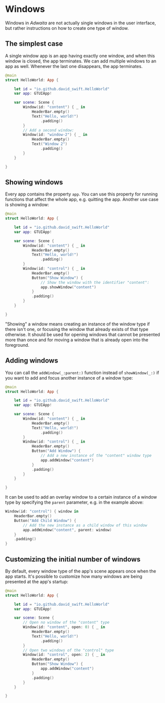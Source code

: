 # Windows

Windows in _Adwaita_ are not actually single windows in the user interface,
but rather instructions on how to create one type of window.

## The simplest case
A single window app is an app having exactly one window, and when this window is closed, the app terminates.
We can add multiple windows to an app as well. 
Whenever the last one disappears, the app terminates.
```swift
@main
struct HelloWorld: App {

    let id = "io.github.david_swift.HelloWorld"
    var app: GTUIApp!

    var scene: Scene {
        Window(id: "content") { _ in
            HeaderBar.empty()
            Text("Hello, world!")
                .padding()
        }
        // Add a second window:
        Window(id: "window-2") { _ in
            HeaderBar.empty()
            Text("Window 2")
                .padding()
        }
    }

}
```

## Showing windows
Every app contains the property `app`. 
You can use this property for running functions that affect the whole app, e.g. quitting the app.
Another use case is showing a window:
```swift
@main
struct HelloWorld: App {

    let id = "io.github.david_swift.HelloWorld"
    var app: GTUIApp!

    var scene: Scene {
        Window(id: "content") { _ in
            HeaderBar.empty()
            Text("Hello, world!")
                .padding()
        }
        Window(id: "control") { _ in
            HeaderBar.empty()
            Button("Show Window") {
                // Show the window with the identifier "content":
                app.showWindow("content")
            }
            .padding()
        }
    }

}
```
"Showing" a window means creating an instance of the window type if there isn't one,
or focusing the window that already exists of that type otherwise.
It should be used for opening windows that cannot be presented more than once
and for moving a window that is already open into the foreground.

## Adding windows
You can call the `addWindow(_:parent:)` function instead of `showWindow(_:)`
if you want to add and focus another instance of a window type:
```swift
@main
struct HelloWorld: App {

    let id = "io.github.david_swift.HelloWorld"
    var app: GTUIApp!

    var scene: Scene {
        Window(id: "content") { _ in
            HeaderBar.empty()
            Text("Hello, world!")
                .padding()
        }
        Window(id: "control") { _ in
            HeaderBar.empty()
            Button("Add Window") {
                // Add a new instance of the "content" window type
                app.addWindow("content")
            }
            .padding()
        }
    }

}
```
It can be used to add an overlay window to a certain instance of a window type
by specifying the `parent` parameter, e.g. in the example above:
```swift
Window(id: "control") { window in
    HeaderBar.empty()
    Button("Add Child Window") {
        // Add the new instance as a child window of this window
        app.addWindow("content", parent: window)
    }
    .padding()
}
```

## Customizing the initial number of windows
By default, every window type of the app's scene appears once when the app starts.
It's possible to customize how many windows are being presented at the app's startup:
```swift
@main
struct HelloWorld: App {

    let id = "io.github.david_swift.HelloWorld"
    var app: GTUIApp!

    var scene: Scene {
        // Open no window of the "content" type
        Window(id: "content", open: 0) { _ in
            HeaderBar.empty()
            Text("Hello, world!")
                .padding()
        }
        // Open two windows of the "control" type
        Window(id: "control", open: 2) { _ in
            HeaderBar.empty()
            Button("Show Window") {
                app.addWindow("content")
            }
            .padding()
        }
    }

}
```
